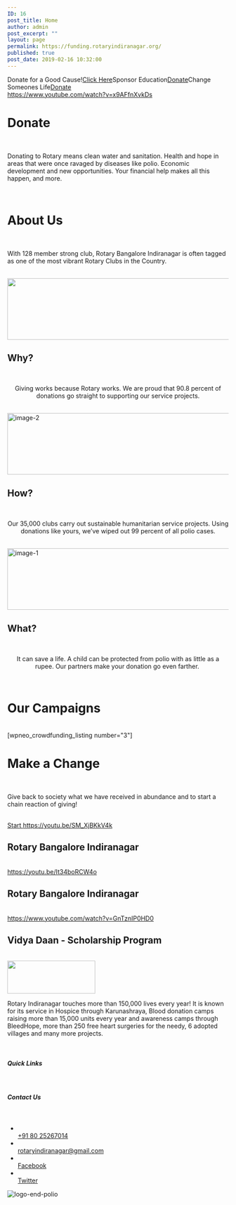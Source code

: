 ```yaml
---
ID: 16
post_title: Home
author: admin
post_excerpt: ""
layout: page
permalink: https://funding.rotaryindiranagar.org/
published: true
post_date: 2019-02-16 10:32:00
---
```

Donate for a Good Cause!<a href="/campaigns/">Click Here</a>Sponsor Education<a href="/campaigns/">Donate</a>Change Someones Life<a href="/campaigns/">Donate</a>			
		https://www.youtube.com/watch?v=x9AFfnXvkDs		
			<h1>Donate</h1>		
		<p>Donating to Rotary means clean water and sanitation. Health and hope in areas that were once ravaged by diseases like polio. Economic development and new opportunities. Your financial help makes all this happen, and more.</p>		
			<h1>About Us</h1>		
		<p>With 128 member strong club, Rotary Bangalore Indiranagar is often tagged as one of the most vibrant Rotary Clubs in the Country.</p>		
										<img width="600" height="140" src="https://funding.rotaryindiranagar.org/wp-content/uploads/2019/02/image-3.jpg" alt="" />											
			<h2>Why?</h2>		
		<p style="text-align: center;">Giving works because Rotary works. We are proud that 90.8 percent of donations go straight to supporting our service projects.</p>		
										<img width="600" height="140" src="https://funding.rotaryindiranagar.org/wp-content/uploads/2019/02/image-2.jpg" alt="image-2" />											
			<h2>How?</h2>		
		<p style="text-align: center;">Our 35,000 clubs carry out sustainable humanitarian service projects. Using donations like yours, we’ve wiped out 99 percent of all polio cases.</p>		
										<img width="600" height="140" src="https://funding.rotaryindiranagar.org/wp-content/uploads/2019/02/image-1.jpg" alt="image-1" />											
			<h2>What?</h2>		
		<p style="text-align: center;">It can save a life. A child can be protected from polio with as little as a rupee. Our partners make your donation go even farther. </p>		
			<h1>Our Campaigns</h1>		
		[wpneo_crowdfunding_listing number="3"]		
			<h1>Make a Change</h1>		
		<p>Give back to society what we have received in abundance and to start a chain reaction of giving!</p>		
			<a href="https://funding.rotaryindiranagar.org/campaigns/" role="button">
						Start
					</a>
		https://youtu.be/SM_XjBKkV4k		
			<h2>Rotary Bangalore Indiranagar</h2>		
		https://youtu.be/It34boRCW4o		
			<h2>Rotary Bangalore Indiranagar</h2>		
		https://www.youtube.com/watch?v=GnTznIP0HD0		
			<h2>Vidya Daan - Scholarship Program</h2>		
										<img width="200" height="75" src="https://funding.rotaryindiranagar.org/wp-content/uploads/2019/03/rotary-logo.png" alt="" />											
		<p>Rotary Indiranagar touches more than 150,000 lives every year! It is known for its service in Hospice through Karunashraya, Blood donation camps raising more than 15,000 units every year and awareness camps through BleedHope, more than 250 free heart surgeries for the needy, 6 adopted villages and many more projects.</p>		
			<h5>Quick Links</h5>		
			<h5>Contact Us</h5>		
					<ul>
							<li >
					<a href="tel:+91 80 25267014">						
										+91 80 25267014
											</a>
									</li>
								<li >
					<a href="mailto:rotaryindiranagar@gmail.com">						
										rotaryindiranagar@gmail.com
											</a>
									</li>
								<li >
					<a href="https://www.facebook.com/groups/122507691097136/">						
										Facebook
											</a>
									</li>
								<li >
					<a href="https://twitter.com/RotaryBLR_INgr">						
										Twitter
											</a>
									</li>
						</ul>
										<img src="https://funding.rotaryindiranagar.org/wp-content/uploads/elementor/thumbs/logo-end-polio-o7njmos4v9vv2mchf0tnudurj12sqyznc2hwu8bv5g.png" title="logo-end-polio" alt="logo-end-polio" />
